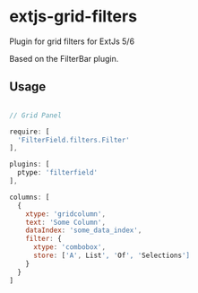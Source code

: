 # extjs-grid-filters
Plugin for grid filters for ExtJs 5/6

Based on the FilterBar plugin.

## Usage

```javascript

// Grid Panel

require: [
  'FilterField.filters.Filter'
],

plugins: [
  ptype: 'filterfield'
],

columns: [
  {
    xtype: 'gridcolumn',
    text: 'Some Column',
    dataIndex: 'some_data_index',
    filter: {
      xtype: 'combobox',
      store: ['A', List', 'Of', 'Selections']
    }
  }
]
```

